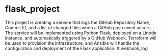 ﻿# flask_project


This project is creating a service that logs the GitHub Repository Name, Commit ID, and a list of changed files when a GitHub push event occurs. 
The service will be implemented using Python Flask, deployed on a Linode instance, and automatically triggered by a GitHub Webhook. Terraform will be used to provision the infrastructure, and Ansible will handle the configuration and deployment of the Flask application. #   w e b h o o k _ l o g  
 